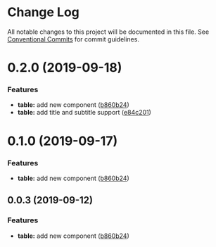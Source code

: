 # Change Log

All notable changes to this project will be documented in this file.
See [Conventional Commits](https://conventionalcommits.org) for commit guidelines.

# 0.2.0 (2019-09-18)


### Features

* **table:** add new component ([b860b24](https://github.com/synerise/ds/commit/b860b24))
* **table:** add title and subtitle support ([e84c201](https://github.com/synerise/ds/commit/e84c201))





# 0.1.0 (2019-09-17)


### Features

* **table:** add new component ([b860b24](https://github.com/synerise/ds/commit/b860b24))





## 0.0.3 (2019-09-12)


### Features

* **table:** add new component ([b860b24](https://github.com/synerise/ds/commit/b860b24))
